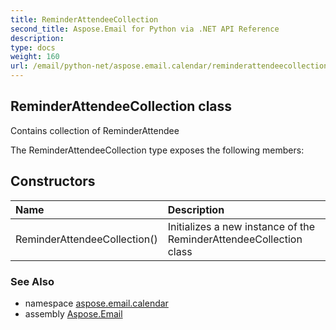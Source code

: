 ```yaml
---
title: ReminderAttendeeCollection
second_title: Aspose.Email for Python via .NET API Reference
description: 
type: docs
weight: 160
url: /email/python-net/aspose.email.calendar/reminderattendeecollection/
---
```


## ReminderAttendeeCollection class

Contains collection of ReminderAttendee

The ReminderAttendeeCollection type exposes the following members:
## Constructors
| Name | Description |
| :- | :- |
|ReminderAttendeeCollection()|Initializes a new instance of the ReminderAttendeeCollection class|

### See Also

* namespace [aspose.email.calendar](/email/python-net/aspose.email.calendar/)
* assembly [Aspose.Email](/slides/python-net/)

